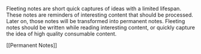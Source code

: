 Fleeting notes are short quick captures of ideas with a limited lifespan. These notes are reminders of interesting content that should be processed. Later on, those notes will be transformed into permanent notes. Fleeting notes should be written while reading interesting content, or quickly capture the idea of high quality consumable content.

[[Permanent Notes]]


